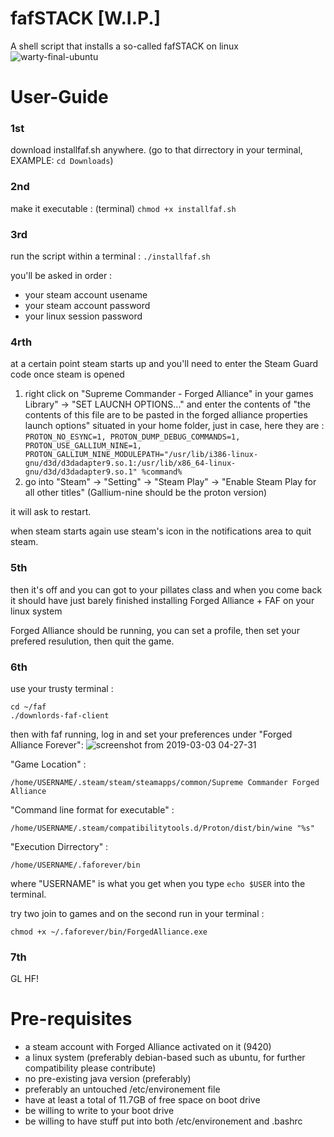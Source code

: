 # fafSTACK [W.I.P.]
A shell script that installs a so-called fafSTACK on linux
![warty-final-ubuntu](https://user-images.githubusercontent.com/5132359/53690402-25b5a600-3d6a-11e9-94cd-3ac2fc06cf9a.png)


# User-Guide

### 1st

download installfaf.sh anywhere. (go to that dirrectory in your terminal, EXAMPLE: `cd Downloads`)

### 2nd

make it executable : (terminal) `chmod +x installfaf.sh`

### 3rd 

run the script within a terminal : `./installfaf.sh`

you'll be asked in order :
- your steam account usename
- your steam account password
- your linux session password

### 4rth

at a certain point steam starts up and you'll need to enter the Steam Guard code
once steam is opened
1. right click on "Supreme Commander - Forged Alliance" in your games Library" -> "SET LAUCNH OPTIONS..." and enter the contents of "the contents of this file are to be pasted in the forged alliance properties launch options" situated in your home folder, just in case, here they are : `PROTON_NO_ESYNC=1, PROTON_DUMP_DEBUG_COMMANDS=1, PROTON_USE_GALLIUM_NINE=1, PROTON_GALLIUM_NINE_MODULEPATH="/usr/lib/i386-linux-gnu/d3d/d3dadapter9.so.1:/usr/lib/x86_64-linux-gnu/d3d/d3dadapter9.so.1" %command%`
2. go into "Steam" -> "Setting" -> "Steam Play" -> "Enable Steam Play for all other titles" (Gallium-nine should be the proton version)

it will ask to restart.

when steam starts again use steam's icon in the notifications area to quit steam.

### 5th

then it's off and you can got to your pillates class and when you come back it should have just barely finished installing Forged Alliance + FAF on your linux system

Forged Alliance should be running, you can set a profile, then set your prefered resulution, then quit the game.

### 6th

use your trusty terminal :

```
cd ~/faf
./downlords-faf-client
```

then with faf running, log in and set your preferences under "Forged Alliance Forever":
![screenshot from 2019-03-03 04-27-31](https://user-images.githubusercontent.com/5132359/53690540-c0af7f80-3d6c-11e9-9e83-36a25ce7e1f3.png)

"Game Location" :
```
/home/USERNAME/.steam/steam/steamapps/common/Supreme Commander Forged Alliance
```
"Command line format for executable" :
```
/home/USERNAME/.steam/compatibilitytools.d/Proton/dist/bin/wine "%s"
```
"Execution Dirrectory" :
```
/home/USERNAME/.faforever/bin
```
where "USERNAME" is what you get when you type `echo $USER` into the terminal.

try two join to games and on the second run in your terminal :

```
chmod +x ~/.faforever/bin/ForgedAlliance.exe
```
### 7th

GL HF!

# Pre-requisites 

- a steam account with Forged Alliance activated on it (9420)
- a linux system (preferably debian-based such as ubuntu,  for further compatibility please contribute)
- no pre-existing java version (preferably)
- preferably an untouched /etc/environement file
- have at least a total of 11.7GB of free space on boot drive
- be willing to write to your boot drive
- be willing to have stuff put into both /etc/environement and .bashrc
